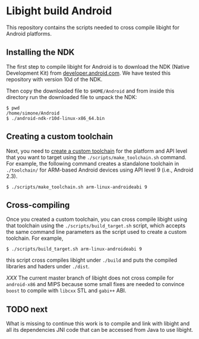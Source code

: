 # Libight build Android

This repository contains the scripts needed to cross compile
libight for Android platforms.

## Installing the NDK

The first step to compile libight for Android is to download the NDK (Native
Development Kit) from [developer.android.com](
https://developer.android.com/tools/sdk/ndk/index.html).  We have tested
this repository with version 10d of the NDK.

Then copy the downloaded file to `$HOME/Android` and from inside this directory
run the downloaded file to unpack the NDK:

    $ pwd
    /home/simone/Android
    $ ./android-ndk-r10d-linux-x86_64.bin

## Creating a custom toolchain

Next, you need to [create a custom toolchain](
http://www.kandroid.org/ndk/docs/STANDALONE-TOOLCHAIN.html)
for the platform and API level that you want to target
using the `./scripts/make_toolchain.sh` command. For
example, the following command creates a standalone
toolchain in `./toolchain/` for ARM-based Android devices
using API level 9 (i.e., Android 2.3).

    $ ./scripts/make_toolchain.sh arm-linux-androideabi 9

## Cross-compiling

Once you created a custom toolchain, you can cross compile
libight using that toolchain using the `./scripts/build_target.sh`
script, which accepts the same command line parameters as the
script used to create a custom toolchain. For example,

    $ ./scripts/build_target.sh arm-linux-androideabi 9

this script cross compiles libight under `./build` and puts
the compiled libraries and haders under `./dist`.

*XXX* The current master branch of libight does not cross compile
for `android-x86` and MIPS because some small fixes are needed
to convince `boost` to compile with `libcxx` STL and `gabi++` ABI.

## TODO next

What is missing to continue this work is to compile and link
with libight and all its dependencies JNI code that can be
accessed from Java to use libight.
